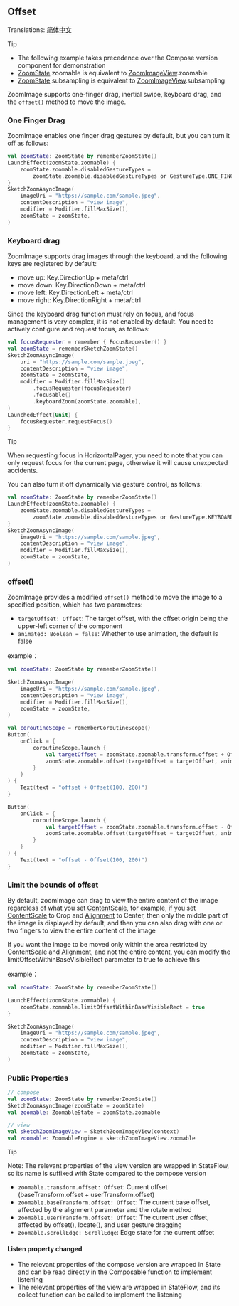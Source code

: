 ## Offset

Translations: [简体中文](offset_zh.md)

> [!TIP]
> * The following example takes precedence over the Compose version component for demonstration
> * [ZoomState].zoomable is equivalent to [ZoomImageView].zoomable
> * [ZoomState].subsampling is equivalent to [ZoomImageView].subsampling

ZoomImage supports one-finger drag, inertial swipe, keyboard drag, and the `offset()` method to
move the image.

### One Finger Drag

ZoomImage enables one finger drag gestures by default, but you can turn it off as follows:

```kotlin
val zoomState: ZoomState by rememberZoomState()
LaunchEffect(zoomState.zoomable) {
    zoomState.zoomable.disabledGestureTypes =
        zoomState.zoomable.disabledGestureTypes or GestureType.ONE_FINGER_DRAG
}
SketchZoomAsyncImage(
    imageUri = "https://sample.com/sample.jpeg",
    contentDescription = "view image",
    modifier = Modifier.fillMaxSize(),
    zoomState = zoomState,
)
```

### Keyboard drag

ZoomImage supports drag images through the keyboard, and the following keys are registered by
default:

* move up: Key.DirectionUp + meta/ctrl
* move down: Key.DirectionDown + meta/ctrl
* move left: Key.DirectionLeft + meta/ctrl
* move right: Key.DirectionRight + meta/ctrl

Since the keyboard drag function must rely on focus, and focus management is very complex, it is not
enabled by default. You need to actively configure and request focus, as follows:

```kotlin
val focusRequester = remember { FocusRequester() }
val zoomState = rememberSketchZoomState()
SketchZoomAsyncImage(
    uri = "https://sample.com/sample.jpeg",
    contentDescription = "view image",
    zoomState = zoomState,
    modifier = Modifier.fillMaxSize()
        .focusRequester(focusRequester)
        .focusable()
        .keyboardZoom(zoomState.zoomable),
)
LaunchedEffect(Unit) {
    focusRequester.requestFocus()
}
```

> [!TIP]
> When requesting focus in HorizontalPager, you need to note that you can only request focus for the
> current page, otherwise it will cause unexpected accidents.

You can also turn it off dynamically via gesture control, as follows:

```kotlin
val zoomState: ZoomState by rememberZoomState()
LaunchEffect(zoomState.zoomable) {
    zoomState.zoomable.disabledGestureTypes =
        zoomState.zoomable.disabledGestureTypes or GestureType.KEYBOARD_DRAG
}
SketchZoomAsyncImage(
    imageUri = "https://sample.com/sample.jpeg",
    contentDescription = "view image",
    modifier = Modifier.fillMaxSize(),
    zoomState = zoomState,
)
```

### offset()

ZoomImage provides a modified `offset()` method to move the image to a specified position, which has
two parameters:

* `targetOffset: Offset`: The target offset, with the offset origin being the upper-left corner of
  the component
* `animated: Boolean = false`: Whether to use animation, the default is false

example：

```kotlin
val zoomState: ZoomState by rememberZoomState()

SketchZoomAsyncImage(
    imageUri = "https://sample.com/sample.jpeg",
    contentDescription = "view image",
    modifier = Modifier.fillMaxSize(),
    zoomState = zoomState,
)

val coroutineScope = rememberCoroutineScope()
Button(
    onClick = {
        coroutineScope.launch {
            val targetOffset = zoomState.zoomable.transform.offset + Offset(x = 100, y = 200)
            zoomState.zoomable.offset(targetOffset = targetOffset, animated = true)
        }
    }
) {
    Text(text = "offset + Offset(100, 200)")
}

Button(
    onClick = {
        coroutineScope.launch {
            val targetOffset = zoomState.zoomable.transform.offset - Offset(x = 100, y = 200)
            zoomState.zoomable.offset(targetOffset = targetOffset, animated = true)
        }
    }
) {
    Text(text = "offset - Offset(100, 200)")
}
```

### Limit the bounds of offset

By default, zoomImage can drag to view the entire content of the image regardless of what you
set [ContentScale], for example, if you set [ContentScale] to Crop and [Alignment] to Center, then
only the middle part of the image is displayed by default, and then you can also drag with one or
two fingers to view the entire content of the image

If you want the image to be moved only within the area restricted
by [ContentScale] and [Alignment], and not the entire content, you can modify the
limitOffsetWithinBaseVisibleRect parameter to true to achieve this

example：

```kotlin
val zoomState: ZoomState by rememberZoomState()

LaunchEffect(zoomState.zommable) {
    zoomState.zommable.limitOffsetWithinBaseVisibleRect = true
}

SketchZoomAsyncImage(
    imageUri = "https://sample.com/sample.jpeg",
    contentDescription = "view image",
    modifier = Modifier.fillMaxSize(),
    zoomState = zoomState,
)
```

### Public Properties

```kotlin
// compose
val zoomState: ZoomState by rememberZoomState()
SketchZoomAsyncImage(zoomState = zoomState)
val zoomable: ZoomableState = zoomState.zoomable

// view
val sketchZoomImageView = SketchZoomImageView(context)
val zoomable: ZoomableEngine = sketchZoomImageView.zoomable
```

> [!TIP]
> Note: The relevant properties of the view version are wrapped in StateFlow, so its name is
> suffixed with State compared to the compose version

* `zoomable.transform.offset: Offset`: Current offset (baseTransform.offset + userTransform.offset)
* `zoomable.baseTransform.offset: Offset`: The current base offset, affected by the alignment
  parameter and the rotate method
* `zoomable.userTransform.offset: Offset`: The current user offset, affected by offset(), locate(),
  and user gesture dragging
* `zoomable.scrollEdge: ScrollEdge`: Edge state for the current offset

#### Listen property changed

* The relevant properties of the compose version are wrapped in State and can be read directly in
  the Composable function to implement listening
* The relevant properties of the view are wrapped in StateFlow, and its collect function can be
  called to implement the listening

[ZoomImageView]: ../../zoomimage-view/src/main/kotlin/com/github/panpf/zoomimage/ZoomImageView.kt

[ZoomImage]: ../../zoomimage-compose/src/commonMain/kotlin/com/github/panpf/zoomimage/ZoomImage.kt

[ZoomState]: ../../zoomimage-compose/src/commonMain/kotlin/com/github/panpf/zoomimage/compose/ZoomState.kt

[ContentScale]: https://developer.android.com/reference/kotlin/androidx/compose/ui/layout/ContentScale

[Alignment]: https://developer.android.com/reference/kotlin/androidx/compose/ui/Alignment

[ZoomableState]: ../../zoomimage-compose/src/commonMain/kotlin/com/github/panpf/zoomimage/compose/zoom/ZoomableState.kt

[ScrollEdge]: ../../zoomimage-core/src/commonMain/kotlin/com/github/panpf/zoomimage/zoom/ScrollEdge.kt